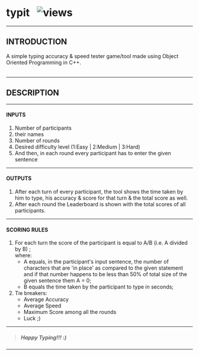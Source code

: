 # typit &nbsp; ![views](https://visitor-badge.glitch.me/badge?page_id=code-chaser.code-chaser)
___

## INTRODUCTION
A simple typing accuracy &amp; speed tester game/tool made using Object Oriented Programming in C++.
<br><br>

___

## DESCRIPTION

___

#### INPUTS
1. Number of participants
2. their names
3. Number of rounds
4. Desired difficulty level (1:Easy | 2:Medium | 3:Hard)
5. And then, in each round every participant has to enter the given sentence

___

<!-- ```
INPUTS:
  1) Number of participants
  2) their names
  3) Number of rounds
  4) Desired difficulty level (1:Easy | 2:Medium | 3:Hard)
  
After that, in each round all the participants take turns and type the given statement (same for all participants in each round).
``` -->
#### OUTPUTS
1. After each turn of every participant, the tool shows the time taken by him to type, his accuracy &amp; score for that turn &amp; the total score as well.
2. After each round the Leaderboard is shown with the total scores of all participants.

___

<!-- ```
OUTPUTS:
  1) After each turn of every participant, the tool shows the time taken by him to type, his accuracy & score for that turn and the
     total score as well.
  2) After each round the Leaderboard is shown with the total scores of all participants.
``` -->
#### SCORING RULES
1. For each turn the score of the participant is equal to A/B (i.e. A divided by B) ;  
where:
      * A equals, in the participant's input sentence, the number of characters that are 'in place' as compared to the given statement and if that number happens to be less than 50% of total size of the given sentence them A = 0;
      * B equals the time taken by the participant to type in seconds;
2. Tie breakers:
   * Average Accuracy
   * Average Speed
   * Maximum Score among all the rounds
   * Luck ;)

___

<!-- ```
SCORING RULES:
  1) For each turn the score of the participant is equal to A/B (i.e. A divided by B)
     where: i) A equals, in the participant's input sentence, the nummber of characters that are '***__in place__***' as compared to the given 
               statement and if that number happens to be less than 50% of total size of the given sentence them A = 0;
           ii) B equals the time taken by the participant to type;
  2) Tie Breakers: i) Average Accuracy
                  ii) Average Speed
                 iii) Maximum Score among all the rounds
                  iv) Luck ;)
            
``` -->
>##### *Happy Typing!!! :)*
___
